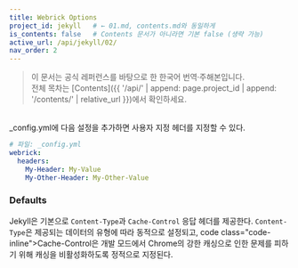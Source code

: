 ```yaml
---
title: Webrick Options
project_id: jekyll   # ← 01.md, contents.md와 동일하게
is_contents: false   # Contents 문서가 아니라면 기본 false (생략 가능)
active_url: /api/jekyll/02/
nav_order: 2  
---
```


> 이 문서는 공식 레퍼런스를 바탕으로 한 한국어 번역·주해본입니다.  
> 전체 목차는 [Contents]({{ '/api/' | append: page.project_id | append: '/contents/' | relative_url }})에서 확인하세요.

<br>
_config.yml에 다음 설정을 추가하면 사용자 지정 헤더를 지정할 수 있다.

```yaml
# 파일: _config.yml
webrick:
  headers:
    My-Header: My-Value
    My-Other-Header: My-Other-Value
```

### Defaults
Jekyll은 기본으로 <code class="code-inline">Content-Type</code>과 <code class="code-inline">Cache-Control</code> 응답 헤더를 제공한다. <code class="code-inline">Content-Type</code>은 제공되는 데이터의 유형에 따라 동적으로 설정되고, code class="code-inline">Cache-Control</code>은 개발 모드에서 Chrome의 강한 캐싱으로 인한 문제를 피하기 위해 캐싱을 비활성화하도록 정적으로 지정된다.
